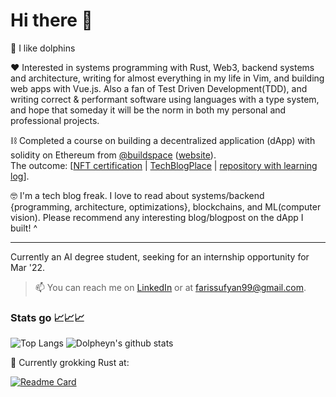 # Hi there 👋

🐬 I like dolphins

❤️ Interested in systems programming with Rust, Web3, backend systems and architecture, writing for almost everything in my life in Vim, and 
building web apps with Vue.js. Also a fan of Test Driven Development(TDD), and writing correct & performant software using languages with a type system, and hope 
that someday it will be the norm in both my personal and professional projects.

⛓️ Completed a course on building a decentralized application (dApp) with solidity on Ethereum from [@buildspace](https://github.com/buildspace) 
([website](https://buildspace.so/)). \
The outcome: [[NFT certification](https://opensea.io/assets/matic/0x3cd266509d127d0eac42f4474f57d0526804b44e/353) | [TechBlogPlace](https://tech-blog-place-dapp.vercel.app/#/) | [repository with learning log](https://github.com/Dolpheyn/tech-blog-place-dApp)].

🤓 I'm a tech blog freak. I love to read about systems/backend {programming, architecture, optimizations}, blockchains, and ML(computer vision). Please recommend 
any interesting blog/blogpost on the dApp I built! ^

---

Currently an AI degree student, seeking for an internship opportunity for Mar '22.

> 📫 You can reach me on [LinkedIn](https://www.linkedin.com/in/farissufyansuhaimi/) or at farissufyan99@gmail.com.

### Stats go 📈📈📈

![Top Langs](https://github-readme-stats.vercel.app/api/top-langs/?username=dolpheyn&theme=gruvbox&layout=compact&langs_count=8&exclude_repo=lnn)
![Dolpheyn's github stats](https://github-readme-stats.vercel.app/api?username=dolpheyn&count_private=true&show_icons=true&&theme=gruvbox&include_all_commits=true&custom_title=Dolpheyn%27s%20Github%20Stats)

🦀 Currently grokking Rust at:

[![Readme Card](https://github-readme-stats.vercel.app/api/pin/?username=dolpheyn&repo=rust-playground&&show_owner=true&theme=gruvbox)](https://github.com/dolpheyn/rust-playground)
